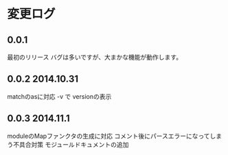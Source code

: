 # 変更ログ

## 0.0.1

最初のリリース
バグは多いですが、大まかな機能が動作します。

## 0.0.2 2014.10.31

matchのasに対応
-v で versionの表示

## 0.0.3 2014.11.1

moduleのMapファンクタの生成に対応
コメント後にパースエラーになってしまう不具合対策
モジュールドキュメントの追加
